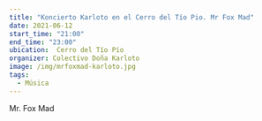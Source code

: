 ```yaml
---
title: "Koncierto Karloto en el Cerro del Tío Pio. Mr Fox Mad"
date: 2021-06-12
start_time: "21:00"
end_time: "23:00"
ubication:  Cerro del Tío Pío 
organizer: Colectivo Doña Karloto
image: /img/mrfoxmad-karloto.jpg
tags:
  - Música
---
```

Mr. Fox Mad